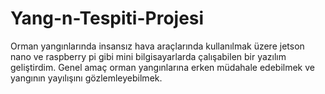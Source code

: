 # Yang-n-Tespiti-Projesi
Orman yangınlarında insansız hava araçlarında kullanılmak üzere jetson nano ve raspberry pi gibi mini bilgisayarlarda çalışabilen bir yazılım geliştirdim. Genel amaç orman yangınlarına erken müdahale edebilmek ve yangının yayılışını gözlemleyebilmek.
